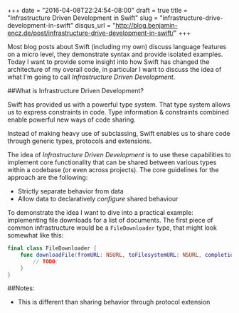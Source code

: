 +++
date = "2016-04-08T22:24:54-08:00"
draft = true
title = "Infrastructure Driven Development in Swift"
slug = "infrastructure-drive-development-in-swift"
disqus_url = "http://blog.benjamin-encz.de/post/infrastructure-drive-development-in-swift/"
+++

Most blog posts about Swift (including my own) discuss language features on a micro level, they demonstrate syntax and provide isolated examples. Today I want to provide some insight into how Swift has changed the architecture of my overall code, in particular I want to discuss the idea of what I'm going to call *Infrastructure Driven Development*.

<!--more-->

##What is Infrastructure Driven Development?

Swift has provided us with a powerful type system. That type system allows us to express constraints in code. Type information & constraints combined enable powerful new ways of code sharing.

Instead of making heavy use of subclassing, Swift enables us to share code through generic types, protocols and extensions.

The idea of *Infrastructure Driven Development* is to use these capabilities to implement core functionality that can be shared between various types within a codebase (or even across projects). The core guidelines for the approach are the following:

- Strictly separate behavior from data
- Allow data to declaratively *configure* shared behaviour

To demonstrate the idea I want to dive into a practical example: implementing file downloads for a list of documents. The first piece of common infrastructure would be a `FileDownloader` type, that might look somewhat like this:

```swift
final class FileDownloader {
    func downloadFile(fromURL: NSURL, toFilesystemURL: NSURL, completion: (Bool) -> Void) {
        // TODO:
    }
}
```



##Notes:

- This is different than sharing behavior through protocol extension